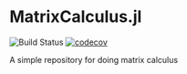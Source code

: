 # MatrixCalculus.jl

![Build Status](https://travis-ci.org/RoboticExplorationLab/MatrixCalculus.jl.svg?branch=master)
[![codecov](https://codecov.io/gh/RoboticExplorationLab/MatrixCalculus.jl/branch/master/graph/badge.svg)](https://codecov.io/gh/RoboticExplorationLab/MatrixCalculus.jl)

A simple repository for doing matrix calculus

